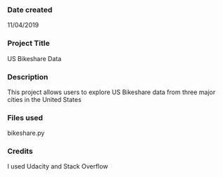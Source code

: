 ### Date created
11/04/2019

### Project Title
US Bikeshare Data

### Description
This project allows users to explore US Bikeshare data from three major cities in the United States

### Files used
bikeshare.py

### Credits
I used Udacity and Stack Overflow
